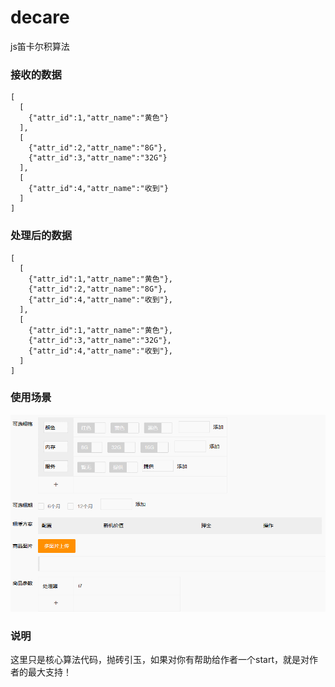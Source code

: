# decare
js笛卡尔积算法

### 接收的数据
```
[
  [
    {"attr_id":1,"attr_name":"黄色"}
  ],
  [
    {"attr_id":2,"attr_name":"8G"},
    {"attr_id":3,"attr_name":"32G"}
  ],
  [
    {"attr_id":4,"attr_name":"收到"}
  ]
]
```

### 处理后的数据
```
[
  [
    {"attr_id":1,"attr_name":"黄色"},
    {"attr_id":2,"attr_name":"8G"},
    {"attr_id":4,"attr_name":"收到"},
  ],
  [
    {"attr_id":1,"attr_name":"黄色"},
    {"attr_id":3,"attr_name":"32G"},
    {"attr_id":4,"attr_name":"收到"},
  ]
]
```

### 使用场景
![效果图](https://github.com/melodyne/decare/blob/master/goods.gif?raw=true)

### 说明
这里只是核心算法代码，抛砖引玉，如果对你有帮助给作者一个start，就是对作者的最大支持！

